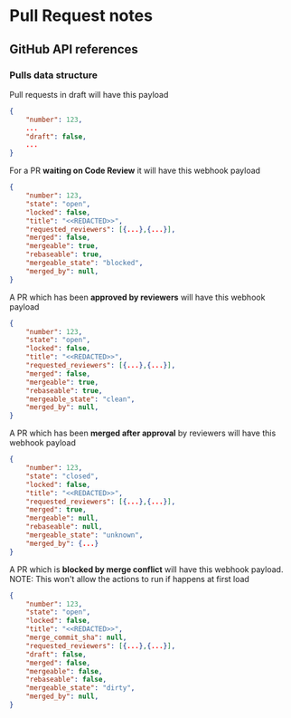 # Pull Request notes

## GitHub API references

### Pulls data structure

Pull requests in draft will have this payload
```json
{
    "number": 123,
    ...
    "draft": false,
    ...
}
```

For a PR **waiting on Code Review** it will have this webhook payload

```json
{
    "number": 123,
    "state": "open",
    "locked": false,
    "title": "<<REDACTED>>",
    "requested_reviewers": [{...},{...}],
    "merged": false,
    "mergeable": true,
    "rebaseable": true,
    "mergeable_state": "blocked",
    "merged_by": null,
}
```

A PR which has been **approved by reviewers** will have this webhook payload

```json
{
    "number": 123,
    "state": "open",
    "locked": false,
    "title": "<<REDACTED>>",
    "requested_reviewers": [{...},{...}],
    "merged": false,
    "mergeable": true,
    "rebaseable": true,
    "mergeable_state": "clean",
    "merged_by": null,
}
```

A PR which has been **merged after approval** by reviewers will have this webhook payload

```json
{
    "number": 123,
    "state": "closed",
    "locked": false,
    "title": "<<REDACTED>>",
    "requested_reviewers": [{...},{...}],
    "merged": true,
    "mergeable": null,
    "rebaseable": null,
    "mergeable_state": "unknown",
    "merged_by": {...}
}
```

A PR which is **blocked by merge conflict** will have this webhook payload.
NOTE: This won't allow the actions to run if happens at first load

```json
{
    "number": 123,
    "state": "open",
    "locked": false,
    "title": "<<REDACTED>>",
    "merge_commit_sha": null,
    "requested_reviewers": [{...},{...}],
    "draft": false,
    "merged": false,
    "mergeable": false,
    "rebaseable": false,
    "mergeable_state": "dirty",
    "merged_by": null,
}
```
